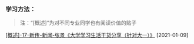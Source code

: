 ### 学习方法：

> 注：“[概述]”为对不同专业同学也有阅读价值的贴子

[[概述]-17-新传-新闻-张景《大学学习生活干货分享（针对大一）》](https://ahuer-leaplap.github.io/Impart-Inherit/大学学习/学习方法/17-新闻-张景.pdf) [2021-01-09]



